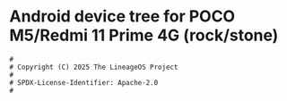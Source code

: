 # Android device tree for POCO M5/Redmi 11 Prime 4G (rock/stone)

```
#
# Copyright (C) 2025 The LineageOS Project
#
# SPDX-License-Identifier: Apache-2.0
#
```
